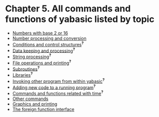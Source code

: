 # Chapter 5. All commands and functions of yabasic listed by topic

 * [Numbers with base 2 or 16](numbers-with-base-2-or-16.html)
 * [Number processing and conversion](number-processing-and-conversion.html)
 * [Conditions and control structures]()<sup>**?**</sup>
 * [Data keeping and processing]()<sup>**?**</sup>
 * [String processing]()<sup>**?**</sup>
 * [File operations and printing]()<sup>**?**</sup>
 * [Subroutines]()<sup>**?**</sup>
 * [Libraries]()<sup>**?**</sup>
 * [Invoking other program from within yabasic]()<sup>**?**</sup>
 * [Adding new code to a running program]()<sup>**?**</sup>
 * [Commands and functions related with time]()<sup>**?**</sup>
 * [Other commands](other-commands.html)
 * [Graphics and printing](graphics-and-printing.html)
 * [The foreign function interface](the-foreign-function-interface.html)
